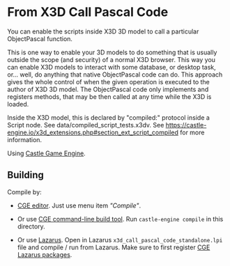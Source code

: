 # From X3D Call Pascal Code

You can enable the scripts inside X3D 3D model to call a particular ObjectPascal function.

This is one way to enable your 3D models to do something that is usually outside the scope (and security) of a normal X3D browser. This way you can enable X3D models to interact with some database, or desktop task, or... well, do anything that native ObjectPascal code can do. This approach gives the whole control of when the given operation is executed to the author of X3D 3D model. The ObjectPascal code only implements and registers methods, that may be then called at any time while the X3D is loaded.

Inside the X3D model, this is declared by "compiled:" protocol inside a Script node. See data/compiled_script_tests.x3dv. See https://castle-engine.io/x3d_extensions.php#section_ext_script_compiled for more information.

Using [Castle Game Engine](https://castle-engine.io/).

## Building

Compile by:

- [CGE editor](https://castle-engine.io/manual_editor.php). Just use menu item _"Compile"_.

- Or use [CGE command-line build tool](https://github.com/castle-engine/castle-engine/wiki/Build-Tool). Run `castle-engine compile` in this directory.

- Or use [Lazarus](https://www.lazarus-ide.org/). Open in Lazarus `x3d_call_pascal_code_standalone.lpi` file and compile / run from Lazarus. Make sure to first register [CGE Lazarus packages](https://castle-engine.io/documentation.php).
